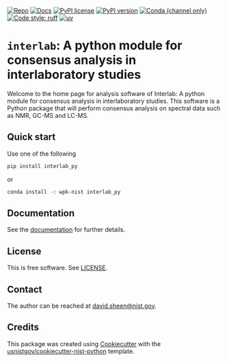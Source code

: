 <!-- markdownlint-disable MD041 -->

<!-- prettier-ignore-start -->
[![Repo][repo-badge]][repo-link]
[![Docs][docs-badge]][docs-link]
[![PyPI license][license-badge]][license-link]
[![PyPI version][pypi-badge]][pypi-link]
[![Conda (channel only)][conda-badge]][conda-link]
[![Code style: ruff][ruff-badge]][ruff-link]
[![uv][uv-badge]][uv-link]

<!--
  For more badges, see
  https://shields.io/category/other
  https://naereen.github.io/badges/
  [pypi-badge]: https://badge.fury.io/py/interlab_py
-->

[ruff-badge]: https://img.shields.io/endpoint?url=https://raw.githubusercontent.com/astral-sh/ruff/main/assets/badge/v2.json
[ruff-link]: https://github.com/astral-sh/ruff
[uv-badge]: https://img.shields.io/endpoint?url=https://raw.githubusercontent.com/astral-sh/uv/main/assets/badge/v0.json
[uv-link]: https://github.com/astral-sh/uv
[pypi-badge]: https://img.shields.io/pypi/v/interlab_py
[pypi-link]: https://pypi.org/project/interlab_py
[docs-badge]: https://img.shields.io/badge/docs-sphinx-informational
[docs-link]: https://pages.nist.gov/interlab_py/
[repo-badge]: https://img.shields.io/badge/--181717?logo=github&logoColor=ffffff
[repo-link]: https://github.com/wpk-nist-gov/interlab_py
[conda-badge]: https://img.shields.io/conda/v/wpk-nist/interlab_py
[conda-link]: https://anaconda.org/wpk-nist/interlab_py
[license-badge]: https://img.shields.io/pypi/l/interlab_py?color=informational
[license-link]: https://github.com/wpk-nist-gov/interlab_py/blob/main/LICENSE

<!-- other links -->

<!-- prettier-ignore-end -->

# `interlab`: A python module for consensus analysis in interlaboratory studies

Welcome to the home page for analysis software of Interlab: A python module for
consensus analysis in interlaboratory studies. This software is a Python package
that will perform consensus analysis on spectral data such as NMR, GC-MS and
LC-MS.

<!-- ## Overview -->

<!-- Quick overview... -->

<!-- ## Features -->

<!-- Some features... -->

<!-- ## Status -->

<!-- This package is actively used by the author.  -->
<!-- Please feel free to create a pull request  -->
<!-- for wanted features and suggestions! -->

## Quick start

Use one of the following

```bash
pip install interlab_py
```

or

```bash
conda install -c wpk-nist interlab_py
```

<!-- ## Example usage -->

<!-- ```python -->
<!-- import interlab -->
<!-- ``` -->

<!-- end-docs -->

## Documentation

See the [documentation][docs-link] for further details.

## License

This is free software. See [LICENSE][license-link].

<!-- ## Related work -->

<!-- Any other stuff to mention.... -->

## Contact

The author can be reached at <david.sheen@nist.gov>.

## Credits

This package was created using
[Cookiecutter](https://github.com/audreyr/cookiecutter) with the
[usnistgov/cookiecutter-nist-python](https://github.com/usnistgov/cookiecutter-nist-python)
template.
